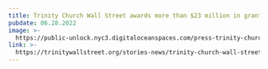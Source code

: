 ```yaml
---
title: Trinity Church Wall Street awards more than $23 million in grants
pubdate: 06.28.2022
image: >-
  https://public-unlock.nyc3.digitaloceanspaces.com/press-trinity-church-wall-street-logo.png
link: >-
  https://trinitywallstreet.org/stories-news/trinity-church-wall-street-awards-more-23-million-grants
---
```


